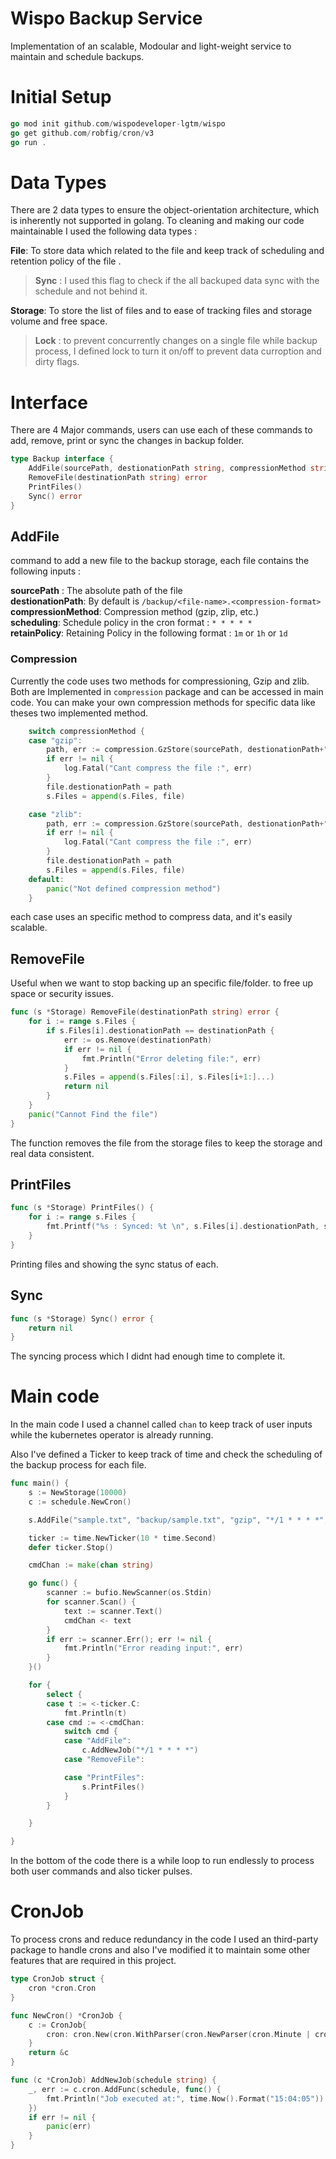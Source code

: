 # Wispo Backup Service
Implementation of an scalable, Modoular and light-weight service to maintain and schedule backups. 

# Initial Setup

```go
go mod init github.com/wispodeveloper-lgtm/wispo
go get github.com/robfig/cron/v3
go run .
```

# Data Types 

There are 2 data types to ensure the object-orientation architecture, which is inherently not supported in golang. To cleaning and making our code maintainable I used the following data types : 

**File**: To store data which related to the file and keep track of scheduling and retention policy of the file . 

> **Sync** : I used this flag to check if the all backuped data sync with the schedule and not behind it. 

**Storage**: To store the list of files and to ease of tracking files and storage volume and free space. 

> **Lock** : to prevent concurrently changes on a single file while backup process, I defined lock to turn it on/off to prevent data curroption and dirty flags. 

# Interface 

There are 4 Major commands, users can use each of these commands to add, remove, print or sync the changes in backup folder. 

```go
type Backup interface {
	AddFile(sourcePath, destionationPath string, compressionMethod string, scheduling string) error
	RemoveFile(destinationPath string) error
	PrintFiles()
	Sync() error
}
```

## AddFile

command to add a new file to the backup storage, each file contains the following inputs : 

**sourcePath** : The absolute path of the file<br/>
**destionationPath**: By default is `/backup/<file-name>.<compression-format>`<br/> 
**compressionMethod**: Compression method (gzip, zlip, etc.)<br/> 
**scheduling**: Schedule policy in the cron format : `* * * * *`<br/> 
**retainPolicy**: Retaining Policy in the following format : `1m` or `1h` or `1d`<br/>

### Compression 

Currently the code uses two methods for compressioning, Gzip and zlib. Both are Implemented in `compression` package and can be accessed in main code. You can make your own compression methods for specific data like theses two implemented method. 

```go
	switch compressionMethod {
	case "gzip":
		path, err := compression.GzStore(sourcePath, destionationPath+".gz")
		if err != nil {
			log.Fatal("Cant compress the file :", err)
		}
		file.destionationPath = path
		s.Files = append(s.Files, file)

	case "zlib":
		path, err := compression.GzStore(sourcePath, destionationPath+".gz")
		if err != nil {
			log.Fatal("Cant compress the file :", err)
		}
		file.destionationPath = path
		s.Files = append(s.Files, file)
	default:
		panic("Not defined compression method")
	}
```

each case uses an specific method to compress data, and it's easily scalable.

## RemoveFile 

Useful when we want to stop backing up an specific file/folder. to free up space or security issues. 

```go
func (s *Storage) RemoveFile(destinationPath string) error {
	for i := range s.Files {
		if s.Files[i].destionationPath == destinationPath {
			err := os.Remove(destinationPath)
			if err != nil {
				fmt.Println("Error deleting file:", err)
			}
			s.Files = append(s.Files[:i], s.Files[i+1:]...)
			return nil
		}
	}
	panic("Cannot Find the file")
}
```

The function removes the file from the storage files to keep the storage and real data consistent. 


## PrintFiles   

```go
func (s *Storage) PrintFiles() {
	for i := range s.Files {
		fmt.Printf("%s : Synced: %t \n", s.Files[i].destionationPath, s.Files[i].synced)
	}
}
```

Printing files and showing the sync status of each. 

## Sync

```go
func (s *Storage) Sync() error {
	return nil
}
```
The syncing process which I didnt had enough time to complete it. 


# Main code 

In the main code I used a channel called `chan` to keep track of user inputs while the kubernetes operator is already running. 

Also I've defined a Ticker to keep track of time and check the scheduling of the backup process for each file. 

```go
func main() {
	s := NewStorage(10000)
	c := schedule.NewCron()

	s.AddFile("sample.txt", "backup/sample.txt", "gzip", "*/1 * * * *", "1y")

	ticker := time.NewTicker(10 * time.Second)
	defer ticker.Stop()

	cmdChan := make(chan string)

	go func() {
		scanner := bufio.NewScanner(os.Stdin)
		for scanner.Scan() {
			text := scanner.Text()
			cmdChan <- text
		}
		if err := scanner.Err(); err != nil {
			fmt.Println("Error reading input:", err)
		}
	}()

	for {
		select {
		case t := <-ticker.C:
			fmt.Println(t)
		case cmd := <-cmdChan:
			switch cmd {
			case "AddFile":
				c.AddNewJob("*/1 * * * *")
			case "RemoveFile":

			case "PrintFiles":
				s.PrintFiles()
			}
		}

	}

}
```

In the bottom of the code there is a while loop to run endlessly to process both user commands and also ticker pulses. 

# CronJob

To process crons and reduce redundancy in the code I used an third-party package to handle crons and also I've modified it to maintain some other features that are required in this project. 

```go
type CronJob struct {
	cron *cron.Cron
}

func NewCron() *CronJob {
	c := CronJob{
		cron: cron.New(cron.WithParser(cron.NewParser(cron.Minute | cron.Hour | cron.Dom | cron.Month | cron.Dow))),
	}
	return &c
}

func (c *CronJob) AddNewJob(schedule string) {
	_, err := c.cron.AddFunc(schedule, func() {
		fmt.Println("Job executed at:", time.Now().Format("15:04:05"))
	})
	if err != nil {
		panic(err)
	}
}
```